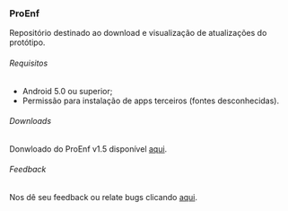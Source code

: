 ### ProEnf
Repositório destinado ao download e visualização de atualizações do protótipo.

###### Requisitos
- Android 5.0 ou superior;
- Permissão para instalação de apps terceiros (fontes desconhecidas).

###### Downloads
Donwloado do ProEnf v1.5 disponível [aqui](https://drive.google.com/u/0/uc?id=12ReUxPwiQXwP-KI39jvYZPCE2dhC3Nkb&export=download).

###### Feedback
Nos dê seu feedback ou relate bugs clicando [aqui]([https://forms.gle/1tQqyndUzywQ2PW29).
